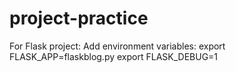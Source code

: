 # project-practice

For Flask project:
Add environment variables: 
export FLASK_APP=flaskblog.py
export FLASK_DEBUG=1
